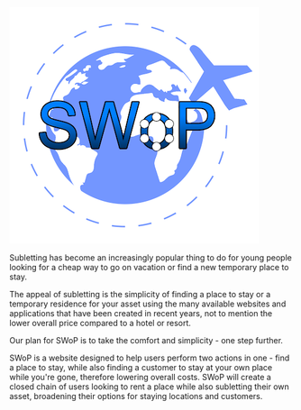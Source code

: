 ![alt text](https://github.com/orikadi/swop/blob/master/Logo2.png?raw=true)

Subletting has become an increasingly popular thing to do for young people looking for a cheap way to go on vacation or find a new temporary place to stay.

The appeal of subletting is the simplicity of finding a place to stay or a temporary residence for your asset using the many available websites and applications that have been created in recent years, not to mention the lower overall price compared to a hotel or resort.

Our plan for SWoP is to take the comfort and simplicity - one step further.

SWoP is a website designed to help users perform two actions in one - find a place to stay, while also finding a customer to stay at your own place while you're gone, therefore lowering overall costs.
SWoP will create a closed chain of users looking to rent a place while also subletting their own asset, broadening their options for staying locations and customers.
